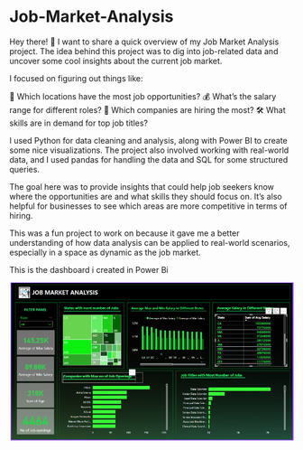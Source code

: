 # Job-Market-Analysis
Hey there! 👋 I want to share a quick overview of my Job Market Analysis project. The idea behind this project was to dig into job-related data and uncover some cool insights about the current job market.

 I focused on figuring out things like:

💼 Which locations have the most job opportunities?
💰 What’s the salary range for different roles?
🏢 Which companies are hiring the most?
🛠️ What skills are in demand for top job titles?

I used Python for data cleaning and analysis, along with Power BI to create some nice visualizations. The project also involved working with real-world data, and I used pandas for handling the data and SQL for some structured queries.

The goal here was to provide insights that could help job seekers know where the opportunities are and what skills they should focus on. It’s also helpful for businesses to see which areas are more competitive in terms of hiring.

This was a fun project to work on because it gave me a better understanding of how data analysis can be applied to real-world scenarios, especially in a space as dynamic as the job market.

This is the dashboard i created in Power Bi

![image alt](https://github.com/Anisha9886/Job-Market-Analysis/blob/b7c952d79e6dff2a873fa46e70f80145cd2d78be/Screenshot%202025-01-08%20190647.png)
